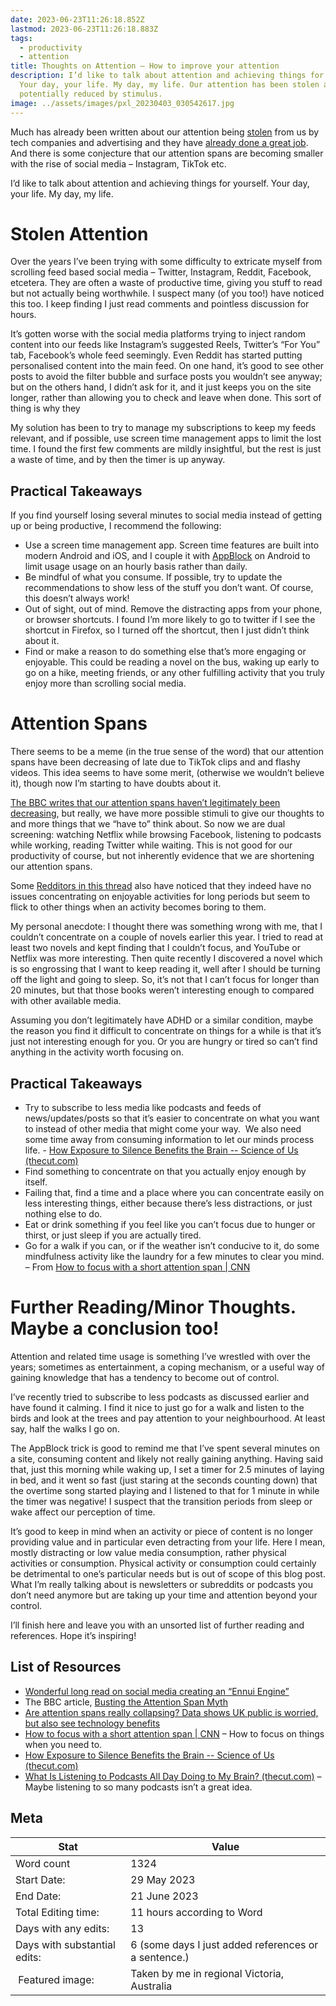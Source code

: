 ```yaml
---
date: 2023-06-23T11:26:18.852Z
lastmod: 2023-06-23T11:26:18.883Z
tags:
  - productivity
  - attention
title: Thoughts on Attention – How to improve your attention
description: I’d like to talk about attention and achieving things for yourself.
  Your day, your life. My day, my life. Our attention has been stolen and
  potentially reduced by stimulus.
image: ../assets/images/pxl_20230403_030542617.jpg
---
```

Much has already been written about our attention being [stolen](https://www.theguardian.com/science/2022/jan/02/attention-span-focus-screens-apps-smartphones-social-media) from us by tech companies and advertising and they have [already done a great job](https://www.abc.net.au/radionational/programs/latenightlive/johann-hari-stolen-focus/101761868). And there is some conjecture that our attention spans are becoming smaller with the rise of social media – Instagram, TikTok etc.

I’d like to talk about attention and achieving things for yourself. Your day, your life. My day, my life.

# Stolen Attention

Over the years I’ve been trying with some difficulty to extricate myself from scrolling feed based social media – Twitter, Instagram, Reddit, Facebook, etcetera. They are often a waste of productive time, giving you stuff to read but not actually being worthwhile. I suspect many (of you too!) have noticed this too. I keep finding I just read comments and pointless discussion for hours.

It’s gotten worse with the social media platforms trying to inject random content into our feeds like Instagram’s suggested Reels, Twitter’s “For You” tab, Facebook’s whole feed seemingly. Even Reddit has started putting personalised content into the main feed. On one hand, it’s good to see other posts to avoid the filter bubble and surface posts you wouldn’t see anyway; but on the others hand, I didn’t ask for it, and it just keeps you on the site longer, rather than allowing you to check and leave when done. This sort of thing is why they

My solution has been to try to manage my subscriptions to keep my feeds relevant, and if possible, use screen time management apps to limit the lost time. I found the first few comments are mildly insightful, but the rest is just a waste of time, and by then the timer is up anyway.

## Practical Takeaways

If you find yourself losing several minutes to social media instead of getting up or being productive, I recommend the following:

* Use a screen time management app. Screen time features are built into modern Android and iOS, and I couple it with [AppBlock](https://www.appblock.app/) on Android to limit usage usage on an hourly basis rather than daily. 
* Be mindful of what you consume. If possible, try to update the recommendations to show less of the stuff you don’t want. Of course, this doesn’t always work!
* Out of sight, out of mind. Remove the distracting apps from your phone, or browser shortcuts. I found I’m more likely to go to twitter if I see the shortcut in Firefox, so I turned off the shortcut, then I just didn’t think about it.
* Find or make a reason to do something else that’s more engaging or enjoyable. This could be reading a novel on the bus, waking up early to go on a hike, meeting friends, or any other fulfilling activity that you truly enjoy more than scrolling social media.

# Attention Spans

There seems to be a meme (in the true sense of the word) that our attention spans have been decreasing of late due to TikTok clips and and flashy videos. This idea seems to have some merit, (otherwise we wouldn’t believe it), though now I’m starting to have doubts about it.

[The BBC writes that our attention spans haven’t legitimately been decreasing](https://www.bbc.com/news/health-38896790), but really, we have more possible stimuli to give our thoughts to and more things that we “have to” think about. So now we are dual screening: watching Netflix while browsing Facebook, listening to podcasts while working, reading Twitter while waiting. This is not good for our productivity of course, but not inherently evidence that we are shortening our attention spans.

Some [Redditors in this thread](https://www.reddit.com/r/The10thDentist/comments/1380ixn/i_dont_think_gen_zs_attention_span_is_getting/) also have noticed that they indeed have no issues concentrating on enjoyable activities for long periods but seem to flick to other things when an activity becomes boring to them.

My personal anecdote: I thought there was something wrong with me, that I couldn’t concentrate on a couple of novels earlier this year. I tried to read at least two novels and kept finding that I couldn’t focus, and YouTube or Netflix was more interesting. Then quite recently I discovered a novel which is so engrossing that I want to keep reading it, well after I should be turning off the light and going to sleep. So, it’s not that I can’t focus for longer than 20 minutes, but that those books weren’t interesting enough to compared with other available media.

Assuming you don’t legitimately have ADHD or a similar condition, maybe the reason you find it difficult to concentrate on things for a while is that it’s just not interesting enough for you. Or you are hungry or tired so can’t find anything in the activity worth focusing on.

## Practical Takeaways

* Try to subscribe to less media like podcasts and feeds of news/updates/posts so that it’s easier to concentrate on what you want to instead of other media that might come your way.  We also need some time away from consuming information to let our minds process life. - [How Exposure to Silence Benefits the Brain -- Science of Us (thecut.com)](https://www.thecut.com/2016/07/scientists-are-discovering-the-neural-benefits-of-silence.html)
* Find something to concentrate on that you actually enjoy enough by itself.
* Failing that, find a time and a place where you can concentrate easily on less interesting things, either because there’s less distractions, or just nothing else to do.
* Eat or drink something if you feel like you can’t focus due to hunger or thirst, or just sleep if you are actually tired.
* Go for a walk if you can, or if the weather isn’t conducive to it, do some mindfulness activity like the laundry for a few minutes to clear you mind. – From [How to focus with a short attention span | CNN](https://edition.cnn.com/2023/01/11/health/short-attention-span-wellness/index.html)

# Further Reading/Minor Thoughts. Maybe a conclusion too!

Attention and related time usage is something I’ve wrestled with over the years; sometimes as entertainment, a coping mechanism, or a useful way of gaining knowledge that has a tendency to become out of control.

I’ve recently tried to subscribe to less podcasts as discussed earlier and have found it calming. I find it nice to just go for a walk and listen to the birds and look at the trees and pay attention to your neighbourhood. At least say, half the walks I go on.

The AppBlock trick is good to remind me that I’ve spent several minutes on a site, consuming content and likely not really gaining anything. Having said that, just this morning while waking up, I set a timer for 2.5 minutes of laying in bed, and it went so fast (just staring at the seconds counting down) that the overtime song started playing and I listened to that for 1 minute in while the timer was negative! I suspect that the transition periods from sleep or wake affect our perception of time.

It’s good to keep in mind when an activity or piece of content is no longer providing value and in particular even detracting from your life. Here I mean, mostly distracting or low value media consumption, rather physical activities or consumption. Physical activity or consumption could certainly be detrimental to one’s particular needs but is out of scope of this blog post. What I’m really talking about is newsletters or subreddits or podcasts you don’t need anymore but are taking up your time and attention beyond your control.

I’ll finish here and leave you with an unsorted list of further reading and references. Hope it’s inspiring!

## List of Resources

* [Wonderful long read on social media creating an “Ennui Engine”](https://medium.com/@max.p.schlienger/the-cargo-cult-of-the-ennui-engine-890c541cebcb?utm_source=pocket_reader)
* The BBC article, [Busting the Attention Span Myth](https://www.bbc.com/news/health-38896790)
* [Are attention spans really collapsing? Data shows UK public is worried, but also see technology benefits](https://phys.org/news/2022-02-attention-spans-collapsing-uk-technology.html)
* [How to focus with a short attention span | CNN](https://edition.cnn.com/2023/01/11/health/short-attention-span-wellness/index.html) – How to focus on things when you need to.
* [How Exposure to Silence Benefits the Brain -- Science of Us (thecut.com)](https://www.thecut.com/2016/07/scientists-are-discovering-the-neural-benefits-of-silence.html)
* [What Is Listening to Podcasts All Day Doing to My Brain? (thecut.com)](https://www.thecut.com/2017/10/what-is-listening-to-podcasts-all-day-doing-to-my-brain.html) – Maybe listening to so many podcasts isn’t a great idea. 

## Meta

| Stat                         | Value                                                  |
| ---------------------------- | ------------------------------------------------------ |
| Word count                   | 1324                                                   |
| Start   Date:                | 29 May 2023                                            |
| End Date:                    | 21 June 2023                                           |
| Total   Editing time:        | 11 hours   according to Word                           |
| Days with any   edits:       | 13                                                     |
| Days with substantial edits: | 6 (some days   I just added references or a sentence.) |
| ﻿ Featured image:            | Taken by me in regional Victoria, Australia            |